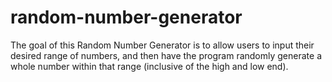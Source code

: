 # random-number-generator

The goal of this Random Number Generator is to allow users to input their desired range of numbers, and then have the program randomly generate a whole number within that range (inclusive of the high and low end).